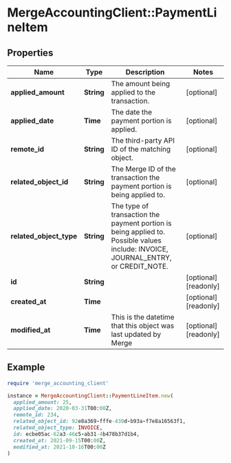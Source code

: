 # MergeAccountingClient::PaymentLineItem

## Properties

| Name | Type | Description | Notes |
| ---- | ---- | ----------- | ----- |
| **applied_amount** | **String** | The amount being applied to the transaction. | [optional] |
| **applied_date** | **Time** | The date the payment portion is applied. | [optional] |
| **remote_id** | **String** | The third-party API ID of the matching object. | [optional] |
| **related_object_id** | **String** | The Merge ID of the transaction the payment portion is being applied to. | [optional] |
| **related_object_type** | **String** | The type of transaction the payment portion is being applied to. Possible values include: INVOICE, JOURNAL_ENTRY, or CREDIT_NOTE. | [optional] |
| **id** | **String** |  | [optional][readonly] |
| **created_at** | **Time** |  | [optional][readonly] |
| **modified_at** | **Time** | This is the datetime that this object was last updated by Merge | [optional][readonly] |

## Example

```ruby
require 'merge_accounting_client'

instance = MergeAccountingClient::PaymentLineItem.new(
  applied_amount: 25,
  applied_date: 2020-03-31T00:00Z,
  remote_id: 234,
  related_object_id: 92e8a369-fffe-430d-b93a-f7e8a16563f1,
  related_object_type: INVOICE,
  id: ecbe05ac-62a3-46c5-ab31-4b478b37d1b4,
  created_at: 2021-09-15T00:00Z,
  modified_at: 2021-10-16T00:00Z
)
```

